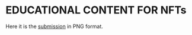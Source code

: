 # EDUCATIONAL CONTENT FOR NFTs

Here it is the [submission](https://arweave.net/QHVkmV536T_V6jSX2TQFfrUnKnWZw1gAyu0X-hLQA9s) in PNG format.